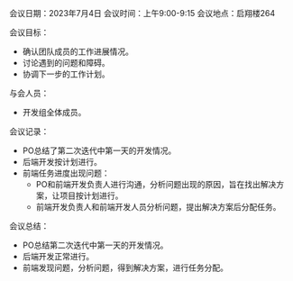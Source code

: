会议日期：2023年7月4日 会议时间：上午9:00-9:15 会议地点：启翔楼264

会议目标：

+ 确认团队成员的工作进展情况。
+ 讨论遇到的问题和障碍。
+ 协调下一步的工作计划。

与会人员：

+ 开发组全体成员。

会议记录：

+ PO总结了第二次迭代中第一天的开发情况。
+ 后端开发按计划进行。
+ 前端任务进度出现问题：
  + PO和前端开发负责人进行沟通，分析问题出现的原因，旨在找出解决方案，让项目按计划进行。
  + 前端开发负责人和前端开发人员分析问题，提出解决方案后分配任务。

会议总结：

+ PO总结第二次迭代中第一天的开发情况。
+ 后端开发正常进行。
+ 前端发现问题，分析问题，得到解决方案，进行任务分配。